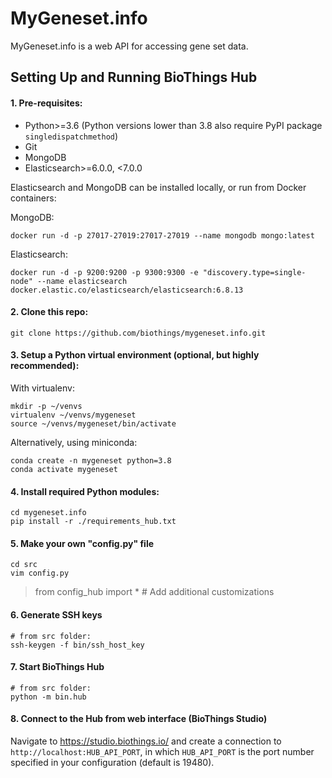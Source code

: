 # MyGeneset.info

MyGeneset.info is a web API for accessing gene set data.

## Setting Up and Running BioThings Hub

#### 1. Pre-requisites:

- Python>=3.6  (Python versions lower than 3.8 also require PyPI package `singledispatchmethod`)
- Git
- MongoDB
- Elasticsearch>=6.0.0, <7.0.0

Elasticsearch and MongoDB can be installed locally, or run from Docker containers:

MongoDB:

    docker run -d -p 27017-27019:27017-27019 --name mongodb mongo:latest

Elasticsearch:

    docker run -d -p 9200:9200 -p 9300:9300 -e "discovery.type=single-node" --name elasticsearch docker.elastic.co/elasticsearch/elasticsearch:6.8.13

#### 2. Clone this repo:


    git clone https://github.com/biothings/mygeneset.info.git


#### 3. Setup a Python virtual environment (optional, but highly recommended):

With virtualenv:

    mkdir -p ~/venvs
    virtualenv ~/venvs/mygeneset
    source ~/venvs/mygeneset/bin/activate

Alternatively, using miniconda:

    conda create -n mygeneset python=3.8
    conda activate mygeneset

#### 4. Install required Python modules:

    cd mygeneset.info
    pip install -r ./requirements_hub.txt


#### 5. Make your own "config.py" file


    cd src
    vim config.py

   >from config_hub import *
   >\# Add additional customizations

#### 6. Generate SSH keys

    # from src folder:
    ssh-keygen -f bin/ssh_host_key

#### 7. Start BioThings Hub

    # from src folder:
    python -m bin.hub

#### 8. Connect to the Hub from web interface (BioThings Studio)

Navigate to https://studio.biothings.io/ and create a connection to `http://localhost:HUB_API_PORT`,
in which `HUB_API_PORT` is the port number specified in your configuration (default is 19480).
